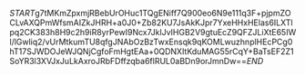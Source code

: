 $START$g7tMKmZpxmjRBebUrOHuc1TQgENiff7Q900eo6N9e111q3F+pjpmZOCLvAXQPmWfsmAIZkJHRH+a0J0+Zb82KU7JsAkKJpr7YxeHHxHElas6ILXTlpq2CK383h8H9c2h9iR8yrPewI9Ncx7JklJvIHGB2V9gtuEcZ9QFZJLiXtE65IWl/lGwliq2/vUrMtkumTU8qfgJNAbOzBzTwxEnsqk9qKOMLwuzhnplHEcPCg0hT17SJWDOJeWJQNjCgfoFmHgtEAa+0QDNXItKduMAG55rCqY+BaTsEF2Z1SoYR3l3XVJxJuLkAxroJRbFDffzqba6flRUL0aBDn9orJmnDw==$END$